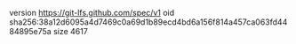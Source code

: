 version https://git-lfs.github.com/spec/v1
oid sha256:38a12d6095a4d7469c0a69d1b89ecd4bd6a156f814a457ca063fd4484895e75a
size 4617

